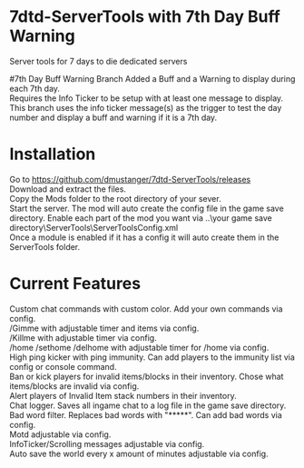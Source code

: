 # 7dtd-ServerTools with 7th Day Buff Warning
Server tools for 7 days to die dedicated servers<br>

#7th Day Buff Warning Branch
Added a Buff and a Warning to display during each 7th day.<br>
Requires the Info Ticker to be setup with at least one message to display.<br>
This branch uses the info ticker message(s) as the trigger to test the day number and display a buff and warning if it is a 7th day.<br>

# Installation
Go to https://github.com/dmustanger/7dtd-ServerTools/releases<br>
Download and extract the files.<br>
Copy the Mods folder to the root directory of your sever.<br>
Start the server. The mod will auto create the config file in the game save directory. Enable each part of the mod you want via ..\your game save directory\ServerTools\ServerToolsConfig.xml<br>
Once a module is enabled if it has a config it will auto create them in the ServerTools folder.<br>

# Current Features
Custom chat commands with custom color. Add your own commands via config.<br>
/Gimme with adjustable timer and items via config.<br>
/Killme with adjustable timer via config.<br>
/home /sethome /delhome with adjustable timer for /home via config.<br>
High ping kicker with ping immunity. Can add players to the immunity list via config or console command.<br>
Ban or kick players for invalid items/blocks in their inventory. Chose what items/blocks are invalid via config.<br>
Alert players of Invalid Item stack numbers in their inventory.<br>
Chat logger. Saves all ingame chat to a log file in the game save directory.<br>
Bad word filter. Replaces bad words with "*****". Can add bad words via config.<br>
Motd adjustable via config.<br>
InfoTicker/Scrolling messages adjustable via config.<br>
Auto save the world every x amount of minutes adjustable via config.<br>
